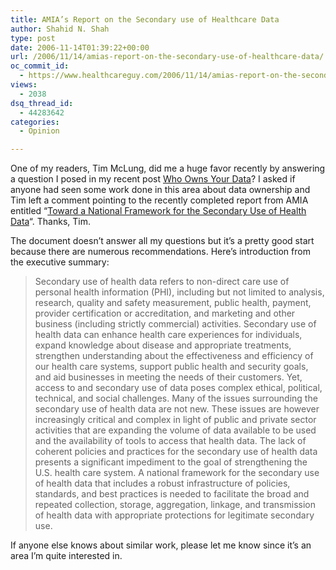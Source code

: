 ```yaml
---
title: AMIA’s Report on the Secondary use of Healthcare Data
author: Shahid N. Shah
type: post
date: 2006-11-14T01:39:22+00:00
url: /2006/11/14/amias-report-on-the-secondary-use-of-healthcare-data/
oc_commit_id:
  - https://www.healthcareguy.com/2006/11/14/amias-report-on-the-secondary-use-of-healthcare-data/1478769083
views:
  - 2038
dsq_thread_id:
  - 44283642
categories:
  - Opinion

---
```

One of my readers, Tim McLung, did me a huge favor recently by answering a question I posed in my recent post [Who Owns Your Data][1]? I asked if anyone had seen some work done in this area about data ownership and Tim left a comment pointing to the recently completed report from AMIA entitled &#8220;[Toward a National Framework for the Secondary Use of Health Data][2]&#8220;. Thanks, Tim.

The document doesn&#8217;t answer all my questions but it&#8217;s a pretty good start because there are numerous recommendations. Here&#8217;s introduction from the executive summary:

> Secondary use of health data refers to non-direct care use of personal health information (PHI), including but not limited to analysis, research, quality and safety measurement, public health, payment, provider certification or accreditation, and marketing and other business (including strictly commercial) activities. Secondary use of health data can enhance health care experiences for individuals, expand knowledge about disease and appropriate treatments, strengthen understanding about the effectiveness and efficiency of our health care systems, support public health and security goals, and aid businesses in meeting the needs of their customers. Yet, access to and secondary use of data poses complex ethical, political, technical, and social challenges. Many of the issues surrounding the secondary use of health data are not new. These issues are however increasingly critical and complex in light of public and private sector activities that are expanding the volume of data available to be used and the availability of tools to access that health data. The lack of coherent policies and practices for the secondary use of health data presents a significant impediment to the goal of strengthening the U.S. health care system. A national framework for the secondary use of health data that includes a robust infrastructure of policies, standards, and best practices is needed to facilitate the broad and repeated collection, storage, aggregation, linkage, and transmission of health data with appropriate protections for legitimate secondary use.

If anyone else knows about similar work, please let me know since it&#8217;s an area I&#8217;m quite interested in.

 [1]: https://www.healthcareguy.com/index.php/archives/320
 [2]: http://www.amia.org/inside/initiatives/healthdata/finalpapertowardanationalframeworkforthesecondaryuseofhealthdata_09_08_06_.pdf